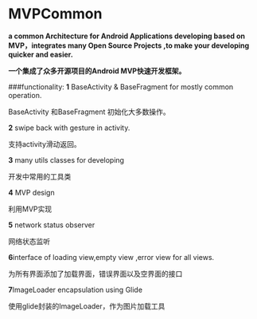 # MVPCommon
**a common Architecture for Android Applications developing based on MVP，integrates many Open Source Projects ,to make your developing quicker and easier.**

**一个集成了众多开源项目的Android MVP快速开发框架。**

###functionality:
**1** BaseActivity & BaseFragment for mostly common operation.

BaseActivity 和BaseFragment 初始化大多数操作。

**2** swipe back with gesture in activity.

支持activity滑动返回。

**3** many utils classes for developing

开发中常用的工具类

**4** MVP design 

利用MVP实现

**5** network status observer

网络状态监听

**6**interface of loading view,empty view ,error view for all views.

为所有界面添加了加载界面，错误界面以及空界面的接口

**7**ImageLoader encapsulation using Glide

使用glide封装的ImageLoader，作为图片加载工具